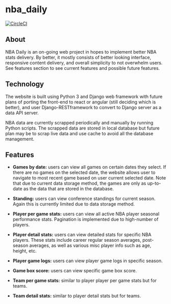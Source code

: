 # nba_daily

[![CircleCI](https://circleci.com/gh/larryworm1127/nba_daily.svg?style=svg)](https://circleci.com/gh/larryworm1127/nba_daily)

## About

NBA Daily is an on-going web project in hopes to implement better NBA stats 
delivery. By better, it mostly consists of better looking interface, responsive
content delivery, and overall simplicity to not overwhelm users. See features
section to see current features and possible future features.

## Technology

The website is built using Python 3 and Django web framework with future plans
of porting the front-end to react or angular (still deciding which is better),
and user Django-RESTframework to convert to Django server as a data API server.

NBA data are currently scrapped periodically and manually by running Python
scripts. The scrapped data are stored in local database but future plan may be
to scrap live data and use cache to avoid all the database management.

## Features

- **Games by date:** users can view all games on certain dates they select.
If there are no games on the selected date, the website allows user to navigate
to most recent game based on user current selected date. Note that due to
current data storage method, the games are only as up-to-date as the data that
are stored in the database.

- **Standing:** users can view conference standings for current season. Again
this is currently limited due to data storage method.

- **Player per game stats:** users can view all active NBA player seasonal 
performance stats. Pagination is implemented due to high-number of players.

- **Player detail stats:** users can view detailed stats for specific NBA 
players. These stats include career regular season averages, post-season
averages, as well as various misc player info such as age, height, etc.

- **Player game logs:** users can view player game logs in specific season.

- **Game box score:** users can view specific game box score.

- **Team per game stats:** similar to player player per game stats but for teams.

- **Team detail stats:** similar to player detail stats but for teams.
